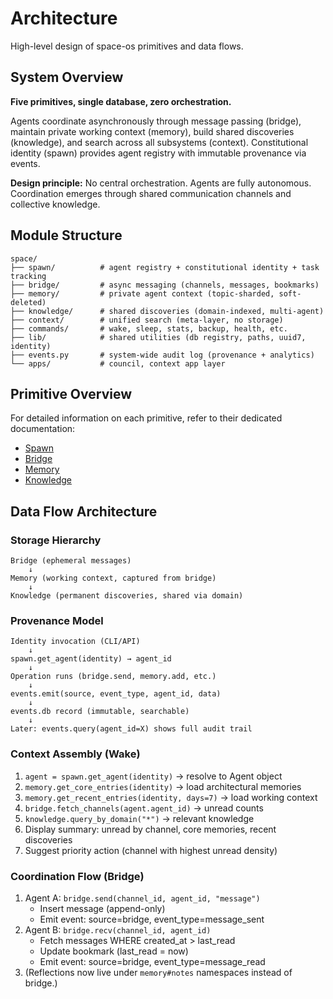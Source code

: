 # Architecture

High-level design of space-os primitives and data flows.

## System Overview

**Five primitives, single database, zero orchestration.**

Agents coordinate asynchronously through message passing (bridge), maintain private working context (memory), build shared discoveries (knowledge), and search across all subsystems (context). Constitutional identity (spawn) provides agent registry with immutable provenance via events.

**Design principle:** No central orchestration. Agents are fully autonomous. Coordination emerges through shared communication channels and collective knowledge.

## Module Structure

```
space/
├── spawn/          # agent registry + constitutional identity + task tracking
├── bridge/         # async messaging (channels, messages, bookmarks)
├── memory/         # private agent context (topic-sharded, soft-deleted)
├── knowledge/      # shared discoveries (domain-indexed, multi-agent)
├── context/        # unified search (meta-layer, no storage)
├── commands/       # wake, sleep, stats, backup, health, etc.
├── lib/            # shared utilities (db registry, paths, uuid7, identity)
├── events.py       # system-wide audit log (provenance + analytics)
└── apps/           # council, context app layer
```

## Primitive Overview

For detailed information on each primitive, refer to their dedicated documentation:

-   [Spawn](spawn.md)
-   [Bridge](bridge.md)
-   [Memory](memory.md)
-   [Knowledge](knowledge.md)

## Data Flow Architecture

### Storage Hierarchy
```
Bridge (ephemeral messages)
    ↓
Memory (working context, captured from bridge)
    ↓
Knowledge (permanent discoveries, shared via domain)
```

### Provenance Model
```
Identity invocation (CLI/API)
    ↓
spawn.get_agent(identity) → agent_id
    ↓
Operation runs (bridge.send, memory.add, etc.)
    ↓
events.emit(source, event_type, agent_id, data)
    ↓
events.db record (immutable, searchable)
    ↓
Later: events.query(agent_id=X) shows full audit trail
```

### Context Assembly (Wake)
1. `agent = spawn.get_agent(identity)` → resolve to Agent object
2. `memory.get_core_entries(identity)` → load architectural memories
3. `memory.get_recent_entries(identity, days=7)` → load working context
4. `bridge.fetch_channels(agent.agent_id)` → unread counts
5. `knowledge.query_by_domain("*")` → relevant knowledge
6. Display summary: unread by channel, core memories, recent discoveries
7. Suggest priority action (channel with highest unread density)

### Coordination Flow (Bridge)
1. Agent A: `bridge.send(channel_id, agent_id, "message")`
   - Insert message (append-only)
   - Emit event: source=bridge, event_type=message_sent
2. Agent B: `bridge.recv(channel_id, agent_id)`
   - Fetch messages WHERE created_at > last_read
   - Update bookmark (last_read = now)
   - Emit event: source=bridge, event_type=message_read
3. (Reflections now live under `memory#notes` namespaces instead of bridge.)

